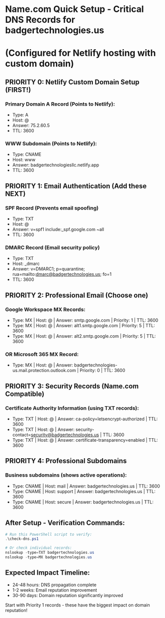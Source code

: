 # Name.com Quick Setup - Critical DNS Records for badgertechnologies.us
# (Configured for Netlify hosting with custom domain)

## PRIORITY 0: Netlify Custom Domain Setup (FIRST!)

### Primary Domain A Record (Points to Netlify):
- Type: A
- Host: @
- Answer: 75.2.60.5
- TTL: 3600

### WWW Subdomain (Points to Netlify):
- Type: CNAME
- Host: www  
- Answer: badgertechnologiesllc.netlify.app
- TTL: 3600

## PRIORITY 1: Email Authentication (Add these NEXT)

### SPF Record (Prevents email spoofing)
- Type: TXT
- Host: @
- Answer: v=spf1 include:_spf.google.com ~all
- TTL: 3600

### DMARC Record (Email security policy)  
- Type: TXT
- Host: _dmarc
- Answer: v=DMARC1; p=quarantine; rua=mailto:dmarc@badgertechnologies.us; fo=1
- TTL: 3600

## PRIORITY 2: Professional Email (Choose one)

### Google Workspace MX Records:
- Type: MX | Host: @ | Answer: smtp.google.com | Priority: 1 | TTL: 3600
- Type: MX | Host: @ | Answer: alt1.smtp.google.com | Priority: 5 | TTL: 3600
- Type: MX | Host: @ | Answer: alt2.smtp.google.com | Priority: 5 | TTL: 3600

### OR Microsoft 365 MX Record:
- Type: MX | Host: @ | Answer: badgertechnologies-us.mail.protection.outlook.com | Priority: 0 | TTL: 3600

## PRIORITY 3: Security Records (Name.com Compatible)

### Certificate Authority Information (using TXT records):
- Type: TXT | Host: @ | Answer: ca-policy=letsencrypt-authorized | TTL: 3600
- Type: TXT | Host: @ | Answer: security-contact=security@badgertechnologies.us | TTL: 3600
- Type: TXT | Host: @ | Answer: certificate-transparency=enabled | TTL: 3600

## PRIORITY 4: Professional Subdomains

### Business subdomains (shows active operations):
- Type: CNAME | Host: mail | Answer: badgertechnologies.us | TTL: 3600
- Type: CNAME | Host: support | Answer: badgertechnologies.us | TTL: 3600
- Type: CNAME | Host: secure | Answer: badgertechnologies.us | TTL: 3600

## After Setup - Verification Commands:
```powershell
# Run this PowerShell script to verify:
.\check-dns.ps1

# Or check individual records:
nslookup -type=TXT badgertechnologies.us
nslookup -type=MX badgertechnologies.us
```

## Expected Impact Timeline:
- 24-48 hours: DNS propagation complete
- 1-2 weeks: Email reputation improvement
- 30-90 days: Domain reputation significantly improved

Start with Priority 1 records - these have the biggest impact on domain reputation!
